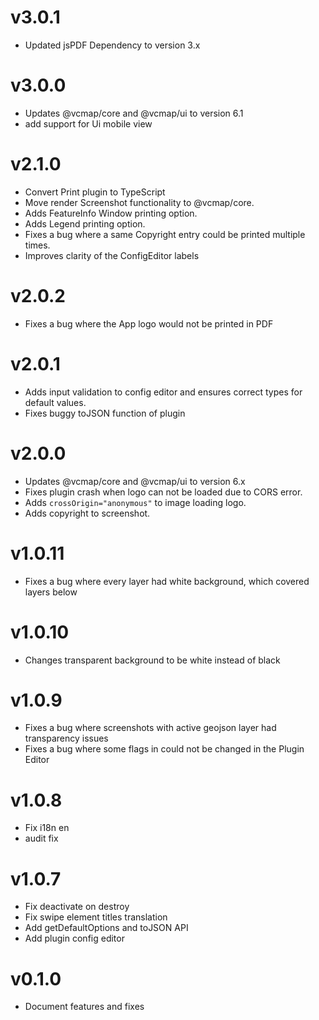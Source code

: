 # v3.0.1

- Updated jsPDF Dependency to version 3.x

# v3.0.0

- Updates @vcmap/core and @vcmap/ui to version 6.1
- add support for Ui mobile view

# v2.1.0

- Convert Print plugin to TypeScript
- Move render Screenshot functionality to @vcmap/core.
- Adds FeatureInfo Window printing option.
- Adds Legend printing option.
- Fixes a bug where a same Copyright entry could be printed multiple times.
- Improves clarity of the ConfigEditor labels

# v2.0.2

- Fixes a bug where the App logo would not be printed in PDF

# v2.0.1

- Adds input validation to config editor and ensures correct types for default values.
- Fixes buggy toJSON function of plugin

# v2.0.0

- Updates @vcmap/core and @vcmap/ui to version 6.x
- Fixes plugin crash when logo can not be loaded due to CORS error.
- Adds `crossOrigin="anonymous"` to image loading logo.
- Adds copyright to screenshot.

# v1.0.11

- Fixes a bug where every layer had white background, which covered layers below

# v1.0.10

- Changes transparent background to be white instead of black

# v1.0.9

- Fixes a bug where screenshots with active geojson layer had transparency issues
- Fixes a bug where some flags in could not be changed in the Plugin Editor

# v1.0.8

- Fix i18n en
- audit fix

# v1.0.7

- Fix deactivate on destroy
- Fix swipe element titles translation
- Add getDefaultOptions and toJSON API
- Add plugin config editor

# v0.1.0

- Document features and fixes

